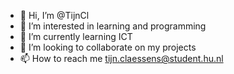 - 👋 Hi, I’m @TijnCl
- 👀 I’m interested in learning and programming
- 🌱 I’m currently learning ICT
- 💞️ I’m looking to collaborate on my projects
- 📫 How to reach me tijn.claessens@student.hu.nl

<!---
TijnCl/TijnCl is a ✨ special ✨ repository because its `README.md` (this file) appears on your GitHub profile.
You can click the Preview link to take a look at your changes.
--->
